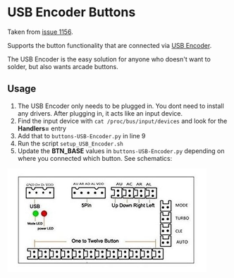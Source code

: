 # USB Encoder Buttons

Taken from [issue 1156](https://github.com/MiczFlor/RPi-Jukebox-RFID/issues/1156).

Supports the button functionality that are connected via [USB Encoder]( https://www.amazon.de/gp/product/B01N0GZQZI/).

The USB Encoder is the easy solution for anyone who doesn't want to solder, but also wants arcade buttons.

## Usage

1. The USB Encoder only needs to be plugged in. You dont need to install any drivers. After plugging in, it acts like an input device.
2. Find the input device with `cat /proc/bus/input/devices` and look for the **Handlers=** entry
3. Add that to `buttons-USB-Encoder.py` in line 9
4. Run the script `setup_USB_Encoder.sh`
5. Update the **BTN_BASE** values in `buttons-USB-Encoder.py` depending on where you connected which button. See schematics:

![USB Encoder schematics](usb-encoder.jpg)
